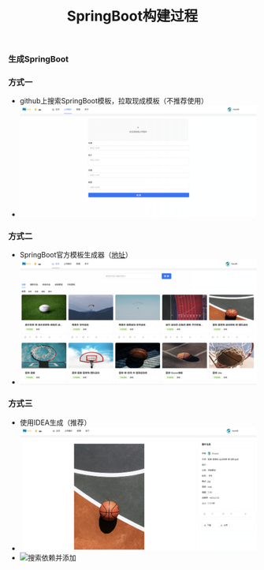 ﻿---
layout: mypost
title: SpringBoot构建过程
categories: [SpringBoot, Java, 后端]
---
### 生成SpringBoot


### 方式一
- github上搜索SpringBoot模板，拉取现成模板（不推荐使用）
- ![github搜索](img.png)


### 方式二
- SpringBoot官方模板生成器（[地址](https://start.spring.io/)）
- ![官方模板生成](img_1.png)


### 方式三
- 使用IDEA生成（推荐）
- ![IDEA生成](img_2.png)
- ![搜索依赖并添加](img_3.png)